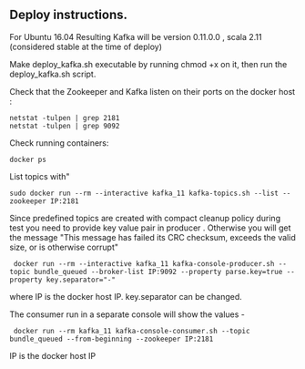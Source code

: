 ## Deploy instructions.

For Ubuntu 16.04 
Resulting Kafka will be version 0.11.0.0 , scala 2.11 (considered stable at the time of deploy)

Make deploy_kafka.sh executable by running chmod +x on it, then run the deploy_kafka.sh script.

Check that the Zookeeper and Kafka listen on their ports on the docker host :
```
netstat -tulpen | grep 2181
netstat -tulpen | grep 9092
```

Check running containers:
```
docker ps
```
List topics with" 
```
sudo docker run --rm --interactive kafka_11 kafka-topics.sh --list --zookeeper IP:2181
```

Since predefined topics are created with compact cleanup policy during test you need to provide key value pair in producer . Otherwise you will get the message "This message has failed its CRC checksum, exceeds the valid size, or is otherwise corrupt"

```
 docker run --rm --interactive kafka_11 kafka-console-producer.sh --topic bundle_queued --broker-list IP:9092 --property parse.key=true --property key.separator="-"
```

where IP is the docker host IP.
key.separator can be changed.  

The consumer run in a separate console will show the values - 

```
 docker run --rm kafka_11 kafka-console-consumer.sh --topic bundle_queued --from-beginning --zookeeper IP:2181
```
IP is the docker host IP
